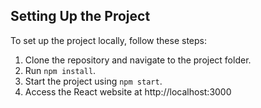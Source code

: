 ## Setting Up the Project

To set up the project locally, follow these steps:

1. Clone the repository and navigate to the project folder.
2. Run `npm install`.
3. Start the project using `npm start`.
4. Access the React website at http://localhost:3000    